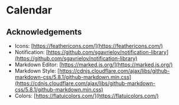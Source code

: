 # Calendar

## Acknowledgements

- Icons: [https://feathericons.com/](https://feathericons.com/)
- Notification: [https://github.com/sgavrielov/notification-library](https://github.com/sgavrielov/notification-library)
- Markdown Editor: [https://marked.js.org/](https://marked.js.org/)
- Markdown Style: [https://cdnjs.cloudflare.com/ajax/libs/github-markdown-css/5.8.1/github-markdown.min.css](https://cdnjs.cloudflare.com/ajax/libs/github-markdown-css/5.8.1/github-markdown.min.css)
- Colors: [https://flatuicolors.com/](https://flatuicolors.com/)
